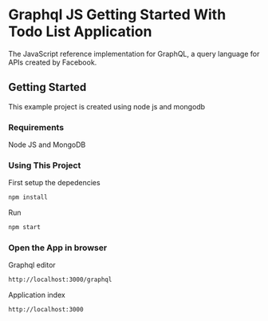 # Graphql JS Getting Started With Todo List Application 

The JavaScript reference implementation for GraphQL, a query language for APIs created by Facebook.

## Getting Started
This example project is created using node js and mongodb

### Requirements

Node JS and MongoDB

### Using This Project

First setup the depedencies

```sh
npm install
```

Run

```sh
npm start
```

### Open the App in browser

Graphql editor

```sh
http://localhost:3000/graphql
```

Application index

```sh
http://localhost:3000
```